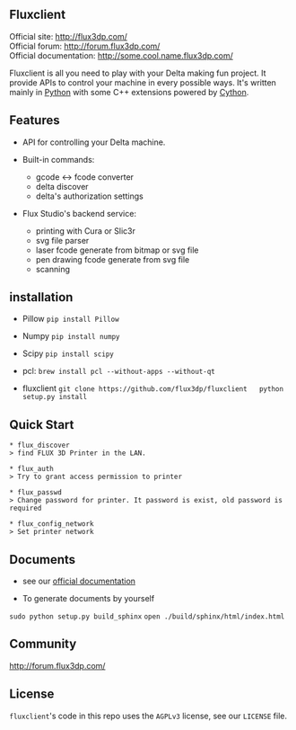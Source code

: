 ## Fluxclient

Official site: http://flux3dp.com/  
Official forum: http://forum.flux3dp.com/  
Official documentation: http://some.cool.name.flux3dp.com/  

Fluxclient is all you need to play with your Delta making fun project. It provide APIs to control your machine in every possible ways. It's written mainly in [Python](python.org) with some C++ extensions powered by [Cython](http://cython.org/). 

## Features

* API for controlling your Delta machine.
* Built-in commands:
  * gcode <-> fcode converter
  * delta discover
  * delta's authorization settings

* Flux Studio's backend service:
  * printing with Cura or Slic3r
  * svg file parser
  * laser fcode generate from bitmap or svg file
  * pen drawing fcode generate from svg file
  * scanning

## installation
* Pillow
`pip install Pillow`

* Numpy
`pip install numpy`

* Scipy
`pip install scipy`

* pcl:
`brew install pcl --without-apps --without-qt`

* fluxclient
`
git clone https://github.com/flux3dp/fluxclient  
python setup.py install
`

## Quick Start
```
* flux_discover
> find FLUX 3D Printer in the LAN.

* flux_auth
> Try to grant access permission to printer

* flux_passwd
> Change password for printer. It password is exist, old password is required

* flux_config_network
> Set printer network
```

## Documents

* see our [official documentation](google.com)

* To generate documents by yourself

`sudo python setup.py build_sphinx`
`open ./build/sphinx/html/index.html`

## Community

http://forum.flux3dp.com/  

## License

`fluxclient`'s code in this repo uses the `AGPLv3` license, see our `LICENSE` file. 
